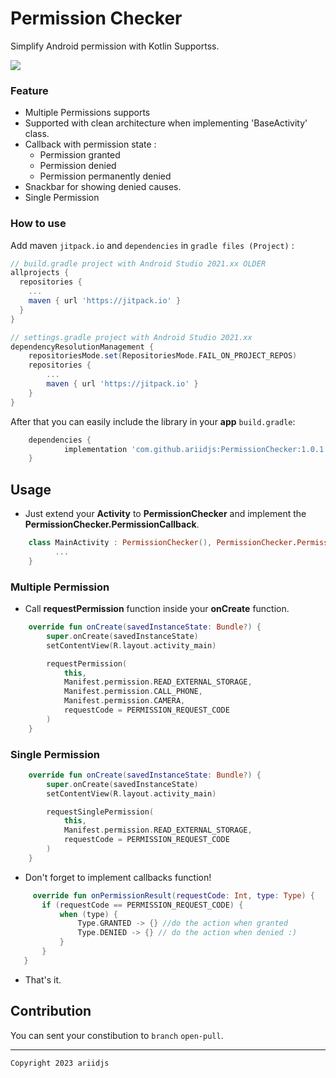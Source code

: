 # Permission Checker

Simplify Android permission with Kotlin Supportss.

[![](https://jitpack.io/v/ariidjs/PermissionChecker.svg)](https://jitpack.io/#ariidjs/PermissionChecker)

### Feature
- Multiple Permissions supports
- Supported with clean architecture when implementing 'BaseActivity' class.
- Callback with permission state :
    - Permission granted
    - Permission denied
    - Permission permanently denied
- Snackbar for showing denied causes.
- Single Permission

### How to use
Add maven `jitpack.io` and `dependencies` in `gradle files (Project)` :
```gradle
// build.gradle project with Android Studio 2021.xx OLDER
allprojects {
  repositories {
    ...
    maven { url 'https://jitpack.io' }
  }
}

// settings.gradle project with Android Studio 2021.xx
dependencyResolutionManagement {
    repositoriesMode.set(RepositoriesMode.FAIL_ON_PROJECT_REPOS)
    repositories {
        ...
        maven { url 'https://jitpack.io' }
    }
}
```

After that you can easily include the library in your **app** `build.gradle`:

```gradle
	dependencies {
	        implementation 'com.github.ariidjs:PermissionChecker:1.0.1'
	}
```

## Usage

 - Just extend your **Activity** to **PermissionChecker** and implement the **PermissionChecker.PermissionCallback**.
```kotlin
    class MainActivity : PermissionChecker(), PermissionChecker.PermissionCallback {
          ...
    }
```
### Multiple Permission
 - Call **requestPermission** function inside your **onCreate** function.
```kotlin
    override fun onCreate(savedInstanceState: Bundle?) {
        super.onCreate(savedInstanceState)
        setContentView(R.layout.activity_main)

        requestPermission(
            this,
            Manifest.permission.READ_EXTERNAL_STORAGE,
            Manifest.permission.CALL_PHONE,
            Manifest.permission.CAMERA,
            requestCode = PERMISSION_REQUEST_CODE
        )
    }
```
### Single Permission
```kotlin
    override fun onCreate(savedInstanceState: Bundle?) {
        super.onCreate(savedInstanceState)
        setContentView(R.layout.activity_main)

        requestSinglePermission(
            this,
            Manifest.permission.READ_EXTERNAL_STORAGE,
            requestCode = PERMISSION_REQUEST_CODE
        )
    }
```
 - Don't forget to implement callbacks function!
 ```kotlin
      override fun onPermissionResult(requestCode: Int, type: Type) {
        if (requestCode == PERMISSION_REQUEST_CODE) {
            when (type) {
                Type.GRANTED -> {} //do the action when granted
                Type.DENIED -> {} // do the action when denied :)
            }
        }
    }
 ```
- That's it.


## Contribution
You can sent your constibution to `branch` `open-pull`.

---

```
Copyright 2023 ariidjs
```
